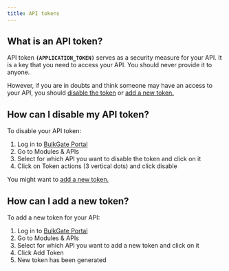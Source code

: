 ```yaml
---
title: API tokens
---
```


## What is an API token?
API token **`(APPLICATION_TOKEN)`** serves as a security measure for your API. It is a key that you need to access your API. You should never provide it to anyone. 

However, if you are in doubts and think someone may have an access to your API, you should [disable the token](https://github.com/BulkGate/help/blob/master/docs/api-administration.md#how-can-i-disable-my-api-token) or [add a new token.](#how-can-i-add-a-new-token) 

## How can I disable my API token?
To disable your API token:
1.	Log in to [BulkGate Portal](https://portal.bulkgate.com)
2.	Go to Modules & APIs
3.	Select for which API you want to disable the token and click on it
4.	Click on Token actions (3 vertical dots) and click disable

You might want to [add a new token.](#how-can-i-add-a-new-token)

## How can I add a new token?
To add a new token for your API:
1.	Log in to [BulkGate Portal](https://portal.bulkgate.com)
2.	Go to Modules & APIs
3.	Select for which API you want to add a new token and click on it
4.	Click Add Token
5.	New token has been generated
